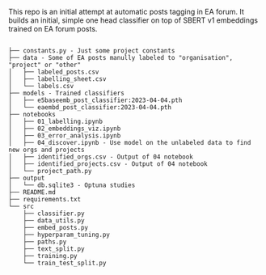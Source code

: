 This repo is an initial attempt at automatic posts tagging in EA forum. It builds an initial, simple one head classifier on top of SBERT v1 embeddings trained on EA forum posts.


```

├── constants.py - Just some project constants
├── data - Some of EA posts manully labeled to "organisation", "project" or "other"
│   ├── labeled_posts.csv
│   ├── labelling_sheet.csv
│   └── labels.csv
├── models - Trained classifiers
│   ├── e5baseemb_post_classifier:2023-04-04.pth
│   └── eaembd_post_classifier:2023-04-04.pth
├── notebooks
│   ├── 01_labelling.ipynb
│   ├── 02_embeddings_viz.ipynb
│   ├── 03_error_analysis.ipynb
│   ├── 04_discover.ipynb - Use model on the unlabeled data to find new orgs and projects
│   ├── identified_orgs.csv - Output of 04 notebook
│   ├── identified_projects.csv - Output of 04 notebook
│   └── project_path.py
├── output
│   └── db.sqlite3 - Optuna studies
├── README.md
├── requirements.txt
└── src
    ├── classifier.py
    ├── data_utils.py
    ├── embed_posts.py
    ├── hyperparam_tuning.py
    ├── paths.py
    ├── text_split.py
    ├── training.py
    └── train_test_split.py
    
 ```

